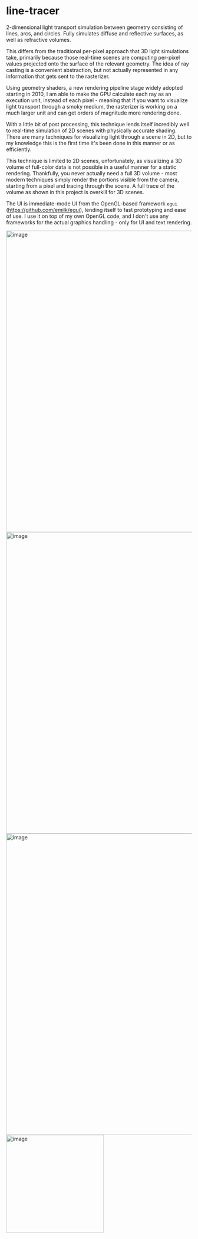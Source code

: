 # line-tracer

2-dimensional light transport simulation between geometry consisting of lines, arcs, and circles. Fully simulates diffuse and reflective surfaces, as well as refractive volumes. 

This differs from the traditional per-pixel approach that 3D light simulations take, primarily because those real-time scenes are computing per-pixel values projected onto the surface of the relevant geometry. The idea of ray casting is a convenient abstraction,
but not actually represented in any information that gets sent to the rasterizer.

Using geometry shaders, a new rendering pipeline stage widely adopted starting in 2010, I am able to make the GPU calculate each ray as an execution unit, instead of each pixel - meaning that if you want to visualize light transport through a smoky medium, the rasterizer is working on a much larger unit and can get orders of magnitude more rendering done.

With a little bit of post processing, this technique lends itself incredibly well to real-time simulation of 2D scenes with physically accurate shading. There are many techniques for visualizing light through a scene in 2D, but to my knowledge this is the first time it's been done in this manner or as efficiently. 

This technique is limited to 2D scenes, unfortunately, as visualizing a 3D volume of full-color data is not possible in a useful manner for a static rendering. Thankfully, you never actually need a full 3D volume - most modern techniques simply render the portions visible from the camera, starting from a pixel and tracing through the scene. A full trace of the volume as shown in this project is overkill for 3D scenes.

The UI is immediate-mode UI from the OpenGL-based framework `egui` (https://github.com/emilk/egui), lending itself to fast prototyping and ease of use. I use it on top of my own OpenGL code, and I don't use any frameworks for the actual graphics handling - only for UI and text rendering.

<img width="817" alt="image" src="https://github.com/jearmstrong21/line-tracer/assets/20100635/e8b24aff-a9ef-4b90-8035-710f5f793dbd">
<img width="817" alt="image" src="https://github.com/jearmstrong21/line-tracer/assets/20100635/92080713-ed14-46bb-92e5-60d888020db8">
<img width="817" alt="image" src="https://github.com/jearmstrong21/line-tracer/assets/20100635/d8ae2673-9f49-4643-9af9-c827d77b1712">
<img width="265" alt="image" src="https://github.com/jearmstrong21/line-tracer/assets/20100635/a32dff52-6c78-4058-822d-d7eaebb344b6">
